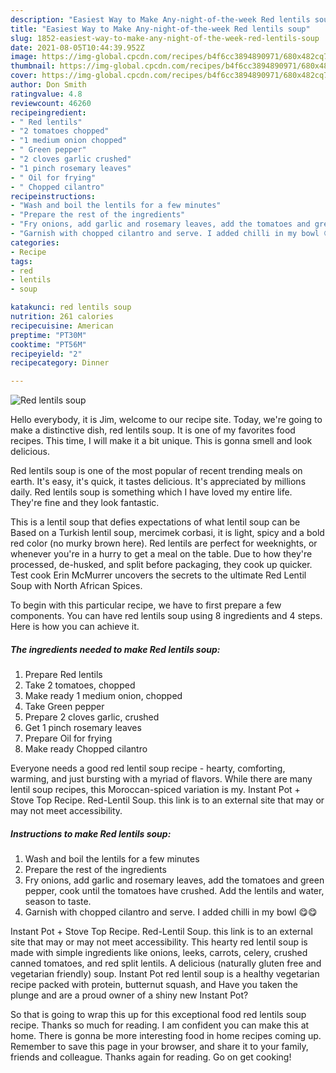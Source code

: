 ```yaml
---
description: "Easiest Way to Make Any-night-of-the-week Red lentils soup"
title: "Easiest Way to Make Any-night-of-the-week Red lentils soup"
slug: 1852-easiest-way-to-make-any-night-of-the-week-red-lentils-soup
date: 2021-08-05T10:44:39.952Z
image: https://img-global.cpcdn.com/recipes/b4f6cc3894890971/680x482cq70/red-lentils-soup-recipe-main-photo.jpg
thumbnail: https://img-global.cpcdn.com/recipes/b4f6cc3894890971/680x482cq70/red-lentils-soup-recipe-main-photo.jpg
cover: https://img-global.cpcdn.com/recipes/b4f6cc3894890971/680x482cq70/red-lentils-soup-recipe-main-photo.jpg
author: Don Smith
ratingvalue: 4.8
reviewcount: 46260
recipeingredient:
- " Red lentils"
- "2 tomatoes chopped"
- "1 medium onion chopped"
- " Green pepper"
- "2 cloves garlic crushed"
- "1 pinch rosemary leaves"
- " Oil for frying"
- " Chopped cilantro"
recipeinstructions:
- "Wash and boil the lentils for a few minutes"
- "Prepare the rest of the ingredients"
- "Fry onions, add garlic and rosemary leaves, add the tomatoes and green pepper, cook until the tomatoes have crushed. Add the lentils and water, season to taste."
- "Garnish with chopped cilantro and serve. I added chilli in my bowl 😋😋"
categories:
- Recipe
tags:
- red
- lentils
- soup

katakunci: red lentils soup 
nutrition: 261 calories
recipecuisine: American
preptime: "PT30M"
cooktime: "PT56M"
recipeyield: "2"
recipecategory: Dinner

---
```



![Red lentils soup](https://img-global.cpcdn.com/recipes/b4f6cc3894890971/680x482cq70/red-lentils-soup-recipe-main-photo.jpg)

Hello everybody, it is Jim, welcome to our recipe site. Today, we're going to make a distinctive dish, red lentils soup. It is one of my favorites food recipes. This time, I will make it a bit unique. This is gonna smell and look delicious.

Red lentils soup is one of the most popular of recent trending meals on earth. It's easy, it's quick, it tastes delicious. It's appreciated by millions daily. Red lentils soup is something which I have loved my entire life. They're fine and they look fantastic.

This is a lentil soup that defies expectations of what lentil soup can be Based on a Turkish lentil soup, mercimek corbasi, it is light, spicy and a bold red color (no murky brown here). Red lentils are perfect for weeknights, or whenever you&#39;re in a hurry to get a meal on the table. Due to how they&#39;re processed, de-husked, and split before packaging, they cook up quicker. Test cook Erin McMurrer uncovers the secrets to the ultimate Red Lentil Soup with North African Spices.


To begin with this particular recipe, we have to first prepare a few components. You can have red lentils soup using 8 ingredients and 4 steps. Here is how you can achieve it.

<!--inarticleads1-->

##### The ingredients needed to make Red lentils soup:

1. Prepare  Red lentils
1. Take 2 tomatoes, chopped
1. Make ready 1 medium onion, chopped
1. Take  Green pepper
1. Prepare 2 cloves garlic, crushed
1. Get 1 pinch rosemary leaves
1. Prepare  Oil for frying
1. Make ready  Chopped cilantro


Everyone needs a good red lentil soup recipe - hearty, comforting, warming, and just bursting with a myriad of flavors. While there are many lentil soup recipes, this Moroccan-spiced variation is my. Instant Pot + Stove Top Recipe. Red-Lentil Soup. this link is to an external site that may or may not meet accessibility. 

<!--inarticleads2-->

##### Instructions to make Red lentils soup:

1. Wash and boil the lentils for a few minutes
1. Prepare the rest of the ingredients
1. Fry onions, add garlic and rosemary leaves, add the tomatoes and green pepper, cook until the tomatoes have crushed. Add the lentils and water, season to taste.
1. Garnish with chopped cilantro and serve. I added chilli in my bowl 😋😋


Instant Pot + Stove Top Recipe. Red-Lentil Soup. this link is to an external site that may or may not meet accessibility. This hearty red lentil soup is made with simple ingredients like onions, leeks, carrots, celery, crushed canned tomatoes, and red split lentils. A delicious (naturally gluten free and vegetarian friendly) soup. Instant Pot red lentil soup is a healthy vegetarian recipe packed with protein, butternut squash, and Have you taken the plunge and are a proud owner of a shiny new Instant Pot? 

So that is going to wrap this up for this exceptional food red lentils soup recipe. Thanks so much for reading. I am confident you can make this at home. There is gonna be more interesting food in home recipes coming up. Remember to save this page in your browser, and share it to your family, friends and colleague. Thanks again for reading. Go on get cooking!
